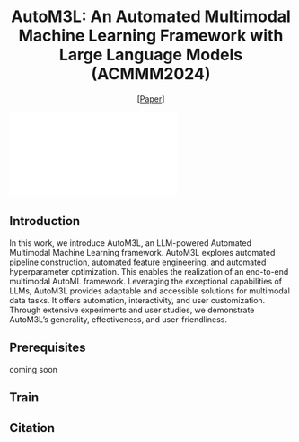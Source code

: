 <div align="center">
  
# AutoM3L: An Automated Multimodal Machine Learning Framework with Large Language Models (ACMMM2024)
[[Paper](https://arxiv.org/abs/2402.05937)]
<be>
</div>

![method overview](resources/fig1.pdf)

## Introduction

In this work, we introduce AutoM3L, an LLM-powered Automated Multimodal Machine Learning framework. AutoM3L explores automated pipeline construction, automated feature engineering, and automated hyperparameter optimization. This enables the realization of an end-to-end multimodal AutoML framework. Leveraging the exceptional capabilities of LLMs, AutoM3L provides adaptable and accessible solutions for multimodal data tasks. It offers automation, interactivity, and user customization. Through extensive experiments and user studies, we demonstrate AutoM3L’s generality, effectiveness, and user-friendliness.

## Prerequisites
coming soon

## Train

## Citation



